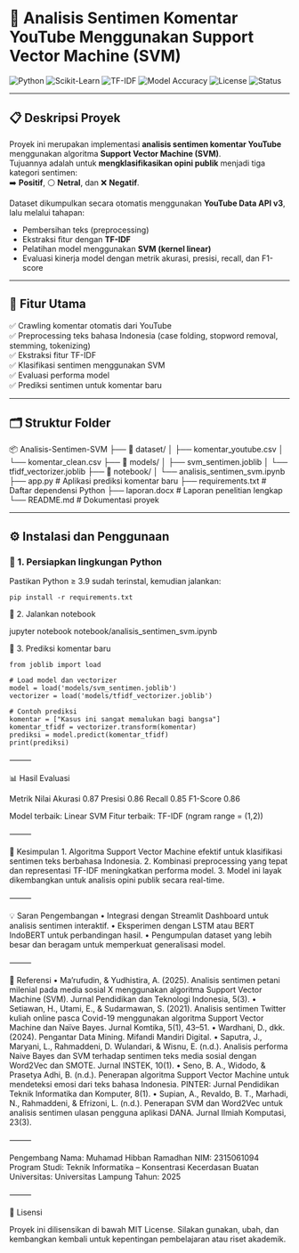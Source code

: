 # 🧠 Analisis Sentimen Komentar YouTube Menggunakan Support Vector Machine (SVM)

![Python](https://img.shields.io/badge/Python-3.9%2B-blue?logo=python)
![Scikit-Learn](https://img.shields.io/badge/Scikit--Learn-1.3%2B-orange?logo=scikit-learn)
![TF-IDF](https://img.shields.io/badge/Feature_Extraction-TF--IDF-green)
![Model Accuracy](https://img.shields.io/badge/Accuracy-87%25-success)
![License](https://img.shields.io/badge/License-MIT-lightgrey)
![Status](https://img.shields.io/badge/Status-Completed-brightgreen)

---

## 📋 Deskripsi Proyek
Proyek ini merupakan implementasi **analisis sentimen komentar YouTube** menggunakan algoritma **Support Vector Machine (SVM)**.  
Tujuannya adalah untuk **mengklasifikasikan opini publik** menjadi tiga kategori sentimen:  
➡️ **Positif**, ⚪ **Netral**, dan ❌ **Negatif**.

Dataset dikumpulkan secara otomatis menggunakan **YouTube Data API v3**, lalu melalui tahapan:
- Pembersihan teks (preprocessing)
- Ekstraksi fitur dengan **TF-IDF**
- Pelatihan model menggunakan **SVM (kernel linear)**
- Evaluasi kinerja model dengan metrik akurasi, presisi, recall, dan F1-score

---

## 🧩 Fitur Utama
✅ Crawling komentar otomatis dari YouTube  
✅ Preprocessing teks bahasa Indonesia (case folding, stopword removal, stemming, tokenizing)  
✅ Ekstraksi fitur TF-IDF  
✅ Klasifikasi sentimen menggunakan SVM  
✅ Evaluasi performa model  
✅ Prediksi sentimen untuk komentar baru  

---

## 🗂️ Struktur Folder
📦 Analisis-Sentimen-SVM
├── 📁 dataset/
│   ├── komentar_youtube.csv
│   └── komentar_clean.csv
├── 📁 models/
│   ├── svm_sentimen.joblib
│   └── tfidf_vectorizer.joblib
├── 📁 notebook/
│   └── analisis_sentimen_svm.ipynb
├── app.py                     # Aplikasi prediksi komentar baru
├── requirements.txt           # Daftar dependensi Python
├── laporan.docx               # Laporan penelitian lengkap
└── README.md                  # Dokumentasi proyek

---

## ⚙️ Instalasi dan Penggunaan

### 🔧 1. Persiapkan lingkungan Python
Pastikan Python ≥ 3.9 sudah terinstal, kemudian jalankan:
```
pip install -r requirements.txt
```

📒 2. Jalankan notebook

jupyter notebook notebook/analisis_sentimen_svm.ipynb

💬 3. Prediksi komentar baru
```
from joblib import load

# Load model dan vectorizer
model = load('models/svm_sentimen.joblib')
vectorizer = load('models/tfidf_vectorizer.joblib')

# Contoh prediksi
komentar = ["Kasus ini sangat memalukan bagi bangsa"]
komentar_tfidf = vectorizer.transform(komentar)
prediksi = model.predict(komentar_tfidf)
print(prediksi)
```

⸻

📊 Hasil Evaluasi

Metrik	Nilai
Akurasi	0.87
Presisi	0.86
Recall	0.85
F1-Score	0.86

Model terbaik: Linear SVM
Fitur terbaik: TF-IDF (ngram range = (1,2))

⸻

🧠 Kesimpulan
	1.	Algoritma Support Vector Machine efektif untuk klasifikasi sentimen teks berbahasa Indonesia.
	2.	Kombinasi preprocessing yang tepat dan representasi TF-IDF meningkatkan performa model.
	3.	Model ini layak dikembangkan untuk analisis opini publik secara real-time.

⸻

💡 Saran Pengembangan
	•	Integrasi dengan Streamlit Dashboard untuk analisis sentimen interaktif.
	•	Eksperimen dengan LSTM atau BERT IndoBERT untuk perbandingan hasil.
	•	Pengumpulan dataset yang lebih besar dan beragam untuk memperkuat generalisasi model.

⸻

🧾 Referensi
	•	Ma’rufudin, & Yudhistira, A. (2025). Analisis sentimen petani milenial pada media sosial X menggunakan algoritma Support Vector Machine (SVM). Jurnal Pendidikan dan Teknologi Indonesia, 5(3).
	•	Setiawan, H., Utami, E., & Sudarmawan, S. (2021). Analisis sentimen Twitter kuliah online pasca Covid-19 menggunakan algoritma Support Vector Machine dan Naïve Bayes. Jurnal Komtika, 5(1), 43–51.
	•	Wardhani, D., dkk. (2024). Pengantar Data Mining. Mifandi Mandiri Digital.
	•	Saputra, J., Maryani, L., Rahmaddeni, D. Wulandari, & Wisnu, E. (n.d.). Analisis performa Naive Bayes dan SVM terhadap sentimen teks media sosial dengan Word2Vec dan SMOTE. Jurnal INSTEK, 10(1).
	•	Seno, B. A., Widodo, & Prasetya Adhi, B. (n.d.). Penerapan algoritma Support Vector Machine untuk mendeteksi emosi dari teks bahasa Indonesia. PINTER: Jurnal Pendidikan Teknik Informatika dan Komputer, 8(1).
	•	Supian, A., Revaldo, B. T., Marhadi, N., Rahmaddeni, & Efrizoni, L. (n.d.). Penerapan SVM dan Word2Vec untuk analisis sentimen ulasan pengguna aplikasi DANA. Jurnal Ilmiah Komputasi, 23(3).

⸻

Pengembang
Nama: Muhamad Hibban Ramadhan
NIM: 2315061094
Program Studi: Teknik Informatika – Konsentrasi Kecerdasan Buatan
Universitas: Universitas Lampung
Tahun: 2025

⸻

🪪 Lisensi

Proyek ini dilisensikan di bawah MIT License.
Silakan gunakan, ubah, dan kembangkan kembali untuk kepentingan pembelajaran atau riset akademik.
